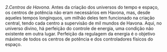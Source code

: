 ﻿<I>2.Centros de Havona</I>. Antes da criação dos universos do tempo e  espaço, os centros de potência não eram necessários em Havona, mas, desde aqueles tempos  longínquos, um milhão deles tem funcionado na criação central, tendo cada centro a supervisão de mil mundos de Havona. Aqui, no universo divino, há perfeição do controle de energia, uma condição não existente em outra lugar. Perfeição da regulagem da energia é o objetivo máximo de todos os centros de potência e dos controladores físicos do espaço.
